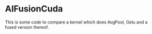 # AIFusionCuda
This is some code to compare a kernel which does AvgPool, Gelu and 
a fused version thereof.

